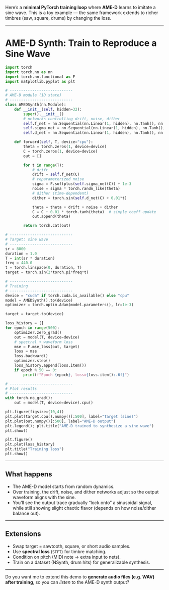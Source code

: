 Here’s a **minimal PyTorch training loop** where **AME-D** learns to imitate a sine wave.
This is a toy example — the same framework extends to richer timbres (saw, square, drums) by changing the loss.

---

# AME-D Synth: Train to Reproduce a Sine Wave

```python
import torch
import torch.nn as nn
import torch.nn.functional as F
import matplotlib.pyplot as plt

# ----------------------------
# AME-D module (1D state)
# ----------------------------
class AMEDSynth(nn.Module):
    def __init__(self, hidden=32):
        super().__init__()
        # networks controlling drift, noise, dither
        self.f_net = nn.Sequential(nn.Linear(1, hidden), nn.Tanh(), nn.Linear(hidden, 1))
        self.sigma_net = nn.Sequential(nn.Linear(1, hidden), nn.Tanh(), nn.Linear(hidden, 1))
        self.d_net = nn.Sequential(nn.Linear(1, hidden), nn.Tanh(), nn.Linear(hidden, 1))

    def forward(self, T, device="cpu"):
        theta = torch.zeros(1, device=device)
        C = torch.zeros(1, device=device)
        out = []

        for t in range(T):
            # drift
            drift = self.f_net(C)
            # reparameterized noise
            sigma = F.softplus(self.sigma_net(C)) + 1e-3
            noise = sigma * torch.randn_like(theta)
            # dither (time-dependent)
            dither = torch.sin(self.d_net(C) + 0.01*t)

            theta = theta + drift + noise + dither
            C = C + 0.01 * torch.tanh(theta)  # simple coeff update
            out.append(theta)

        return torch.cat(out)

# ----------------------------
# Target: sine wave
# ----------------------------
sr = 8000
duration = 1.0
T = int(sr * duration)
freq = 440.0
t = torch.linspace(0, duration, T)
target = torch.sin(2*torch.pi*freq*t)

# ----------------------------
# Training
# ----------------------------
device = "cuda" if torch.cuda.is_available() else "cpu"
model = AMEDSynth().to(device)
optimizer = torch.optim.Adam(model.parameters(), lr=1e-3)

target = target.to(device)

loss_history = []
for epoch in range(500):
    optimizer.zero_grad()
    out = model(T, device=device)
    # spectral + waveform loss
    mse = F.mse_loss(out, target)
    loss = mse
    loss.backward()
    optimizer.step()
    loss_history.append(loss.item())
    if epoch % 50 == 0:
        print(f"Epoch {epoch}, loss={loss.item():.6f}")

# ----------------------------
# Plot results
# ----------------------------
with torch.no_grad():
    out = model(T, device=device).cpu()

plt.figure(figsize=(10,4))
plt.plot(target.cpu().numpy()[:500], label="Target (sine)")
plt.plot(out.numpy()[:500], label="AME-D output")
plt.legend(); plt.title("AME-D trained to synthesize a sine wave")
plt.show()

plt.figure()
plt.plot(loss_history)
plt.title("Training loss")
plt.show()
```

---

## What happens

* The AME-D model starts from random dynamics.
* Over training, the drift, noise, and dither networks adjust so the output waveform aligns with the sine.
* You’ll see the output trace gradually “lock onto” a sinusoidal signal, while still showing slight chaotic flavor (depends on how noise/dither balance out).

---

## Extensions

* Swap target = sawtooth, square, or short audio samples.
* Use **spectral loss** (`STFT`) for timbre matching.
* Condition on pitch (MIDI note → extra input to nets).
* Train on a dataset (NSynth, drum hits) for generalizable synthesis.

---

Do you want me to extend this demo to **generate audio files (e.g. WAV) after training**, so you can *listen* to the AME-D synth output?
